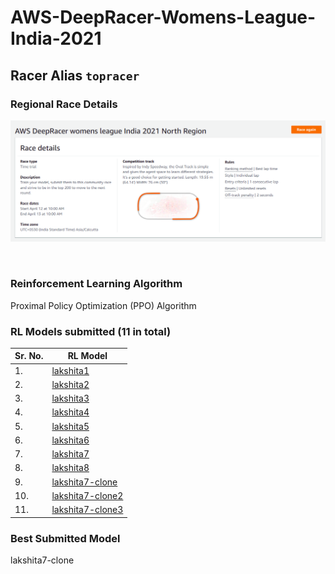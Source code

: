 # AWS-DeepRacer-Womens-League-India-2021 <br>
## Racer Alias `topracer` <br>
### Regional Race Details <br>
<p align="center">
  <img src="https://github.com/Lakshita2002/AWS-DeepRacer-Womens-League-India-2021/blob/main/Regional%20Race%20-%20North%20Region/AWS-deeprace-details.png">
</p> <br>

### Reinforcement Learning Algorithm <br>
Proximal Policy Optimization (PPO) Algorithm
### RL Models submitted (11 in total)
| Sr. No.     | RL Model         |
| ----------- | ---------------- |
| 1.          | [lakshita1](https://github.com/Lakshita2002/AWS-DeepRacer-Womens-League-India-2021/tree/main/Regional%20Race%20-%20North%20Region/lakshita1)|
| 2.          | [lakshita2](https://github.com/Lakshita2002/AWS-DeepRacer-Womens-League-India-2021/tree/main/Regional%20Race%20-%20North%20Region/lakshita2)|
| 3.          | [lakshita3](https://github.com/Lakshita2002/AWS-DeepRacer-Womens-League-India-2021/tree/main/Regional%20Race%20-%20North%20Region/lakshita3)|
| 4.          | [lakshita4](https://github.com/Lakshita2002/AWS-DeepRacer-Womens-League-India-2021/tree/main/Regional%20Race%20-%20North%20Region/lakshita4)|
| 5.          | [lakshita5](https://github.com/Lakshita2002/AWS-DeepRacer-Womens-League-India-2021/tree/main/Regional%20Race%20-%20North%20Region/lakshita5)|
| 6.          | [lakshita6](https://github.com/Lakshita2002/AWS-DeepRacer-Womens-League-India-2021/tree/main/Regional%20Race%20-%20North%20Region/lakshita6)|
| 7.          | [lakshita7](https://github.com/Lakshita2002/AWS-DeepRacer-Womens-League-India-2021/tree/main/Regional%20Race%20-%20North%20Region/lakshita7)|
| 8.          | [lakshita8](https://github.com/Lakshita2002/AWS-DeepRacer-Womens-League-India-2021/tree/main/Regional%20Race%20-%20North%20Region/lakshita8)|
| 9.          | [lakshita7-clone](https://github.com/Lakshita2002/AWS-DeepRacer-Womens-League-India-2021/tree/main/Regional%20Race%20-%20North%20Region/lakshita7-clone)|
| 10.         | [lakshita7-clone2](https://github.com/Lakshita2002/AWS-DeepRacer-Womens-League-India-2021/tree/main/Regional%20Race%20-%20North%20Region/lakshita7-clone2)|
| 11.         | [lakshita7-clone3](https://github.com/Lakshita2002/AWS-DeepRacer-Womens-League-India-2021/tree/main/Regional%20Race%20-%20North%20Region/lakshita7-clone3)|
### Best Submitted Model
lakshita7-clone
